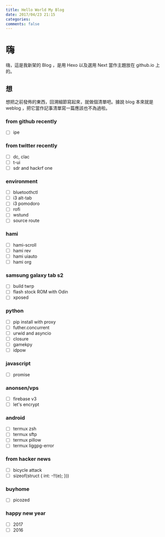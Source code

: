 ```yaml
---
title: Hello World My Blog
date: 2017/04/23 21:15
categories:
comments: false
---
```


# 嗨

嗨，這是我新架的 Blog ，是用 Hexo 以及選用 Next 當作主題放在 github.io 上的。

## 想

想把之前發佈的東西，回溯細節寫起來，就做個清單吧。據說 blog 本來就是 weblog ，把它當作記事清單寫一篇應該也不為過啦。

### from github recently
- [ ] ipe

### from twitter recently
- [ ] dc, clac
- [ ] t-ui
- [ ] sdr and hackrf one

### environment
- [ ] bluetoothctl
- [ ] i3 alt-tab
- [ ] i3 pomodoro
- [ ] rofi
- [ ] wstund
- [ ] source route

### hami
- [ ] hami-scroll
- [ ] hami rev
- [ ] hami uiauto
- [ ] hami org

### samsung galaxy tab s2
- [ ] build twrp
- [ ] flash stock ROM with Odin
- [ ] xposed

### python
- [ ] pip install with proxy
- [ ] futher.concurrent
- [ ] urwid and asyncio
- [ ] closure
- [ ] gamekpy
- [ ] idpow

### javascript
- [ ] promise

### anonsen/vps
- [ ] firebase v3
- [ ] let's encrypt

### android
- [ ] termux zsh
- [ ] termux sftp
- [ ] termux pillow
- [ ] termux liggpg-error

### from hacker news
- [ ] bicycle attack
- [ ] sizeof(struct { int: -!!(e); }))

### buyhome
- [ ] picozed

### happy new year
- [ ] 2017
- [ ] 2016
